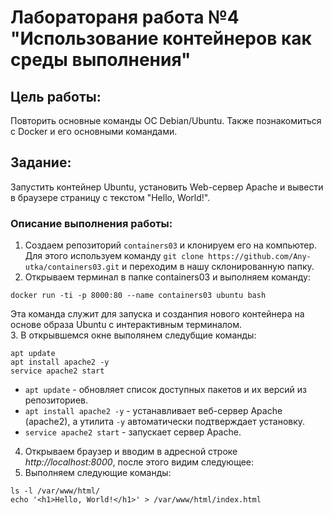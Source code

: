 # Лаборатораня работа №4 "Использование контейнеров как среды выполнения"
## Цель работы:  
Повторить основные команды ОС Debian/Ubuntu. Также познакомиться с Docker и его основными командами.
## Задание:  
Запустить контейнер Ubuntu, установить Web-сервер Apache и вывести в браузере страницу с текстом "Hello, World!".
### Описание выполнения работы:  
1. Создаем репозиторий ```containers03``` и клонируем его на компьютер. Для этого используем команду ```git clone https://github.com/Any-utka/containers03.git``` и переходим в нашу склонированную папку.
2. Открываем терминал в папке containers03 и выполняем команду:
```shell
docker run -ti -p 8000:80 --name containers03 ubuntu bash
```
Эта команда служит для запуска и созданпия нового контейнера на основе образа Ubuntu с интерактивным терминалом.   
3. В открывшемся окне выполянем следубщие команды:
```shell
apt update
apt install apache2 -y
service apache2 start
```
- ```apt update``` - обновляет список доступных пакетов и их версий из репозиториев.
- ```apt install apache2 -y``` - устанавливает веб-сервер Apache (apache2), а утилита ```-y``` автоматически подтверждает установку.
- ```service apache2 start``` -   запускает сервер Apache.
4. Открываем браузер и вводим в адресной строке *http://localhost:8000*, после этого видим следующее:
  ![]()
5. Выполняем следующие команды:
```shell
ls -l /var/www/html/
echo '<h1>Hello, World!</h1>' > /var/www/html/index.html
```  
